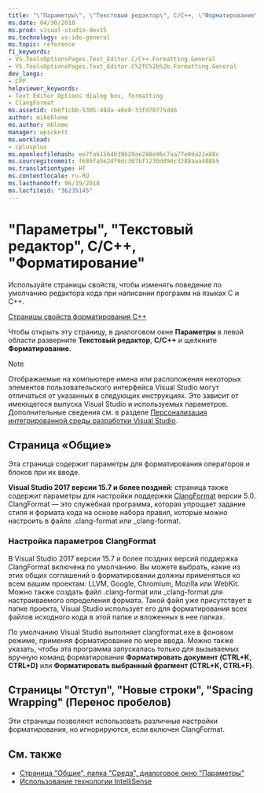 ```yaml
---
title: "\"Параметры\", \"Текстовый редактор\", C/C++, \"Форматирование\""
ms.date: 04/30/2018
ms.prod: visual-studio-dev15
ms.technology: vs-ide-general
ms.topic: reference
f1_keywords:
- VS.ToolsOptionsPages.Text_Editor.C/C++.Formatting.General
- VS.ToolsOptionsPages.Text_Editor.C%2fC%2b%2b.Formatting.General
dev_langs:
- CPP
helpviewer_keywords:
- Text Editor Options dialog box, formatting
- ClangFormat
ms.assetid: cb6f1cbb-5305-48da-a8e8-33fd70775d46
author: mikeblome
ms.author: mblome
manager: wpickett
ms.workload:
- cplusplus
ms.openlocfilehash: ee7fab1564b39b29ae288e96c7aa77e0da21e88c
ms.sourcegitcommit: f685fa5e2df9dc307bf1230dd9dc3288aaa408b5
ms.translationtype: HT
ms.contentlocale: ru-RU
ms.lasthandoff: 06/19/2018
ms.locfileid: "36235145"
---
```

# <a name="options-text-editor-cc-formatting"></a>"Параметры", "Текстовый редактор", C/C++, "Форматирование"

Используйте страницы свойств, чтобы изменять поведение по умолчанию редактора кода при написании программ на языках C и C++.

[Страницы свойств форматирования C++](media/cpp-formatting.png)

 Чтобы открыть эту страницу, в диалоговом окне **Параметры** в левой области разверните **Текстовый редактор**, **C/C++** и щелкните **Форматирование**.

> [!NOTE]
> Отображаемые на компьютере имена или расположения некоторых элементов пользовательского интерфейса Visual Studio могут отличаться от указанных в следующих инструкциях. Это зависит от имеющегося выпуска Visual Studio и используемых параметров. Дополнительные сведения см. в разделе [Персонализация интегрированной среды разработки Visual Studio](../../ide/personalizing-the-visual-studio-ide.md).

## <a name="general-page"></a>Страница «Общие»

Эта страница содержит параметры для форматирования операторов и блоков при их вводе.

**Visual Studio 2017 версии 15.7 и более поздней**: страница также содержит параметры для настройки поддержки [ClangFormat](https://clang.llvm.org/docs/ClangFormat.html) версии 5.0. ClangFormat — это служебная программа, которая упрощает задание стиля и формата кода на основе набора правил, которые можно настроить в файле .clang-format или _clang-format.

### <a name="configuring-clangformat-options"></a>Настройка параметров ClangFormat

В Visual Studio 2017 версии 15.7 и более поздних версий поддержка ClangFormat включена по умолчанию. Вы можете выбрать, какие из этих общих соглашений о форматировании должны применяться ко всем вашим проектам: LLVM, Google, Chromium, Mozilla или WebKit. Можно также создать файл .clang-format или _clang-format для настраиваемого определения формата. Такой файл уже присутствует в папке проекта, Visual Studio использует его для форматирования всех файлов исходного кода в этой папке и вложенных в нее папках. 

По умолчанию Visual Studio выполняет clangformat.exe в фоновом режиме, применяя форматирование по мере ввода. Можно также указать, чтобы эта программа запускалась только для вызываемых вручную команд форматирования **Форматировать документ (CTRL+K, CTRL+D)** или **Форматировать выбранный фрагмент (CTRL+K, CTRL+F)**.


## <a name="indentation-new-lines-spacing-wrapping-pages"></a>Страницы "Отступ", "Новые строки", "Spacing Wrapping" (Перенос пробелов)

Эти страницы позволяют использовать различные настройки форматирования, но игнорируются, если включен ClangFormat.

## <a name="see-also"></a>См. также

- [Страница "Общие", папка "Среда", диалоговое окно "Параметры"](../../ide/reference/general-environment-options-dialog-box.md)
- [Использование технологии IntelliSense](../../ide/using-intellisense.md)